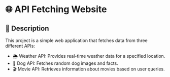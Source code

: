 # 🌐 API Fetching Website

## 📌 Description

 This project is a simple web application that fetches data from three different APIs:
  - 🌦 Weather API: Provides real-time weather data for a specified location.
  - 🐶 Dog API: Fetches random dog images and facts.
  - 🎬 Movie API: Retrieves information about movies based on user queries.
